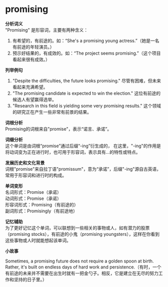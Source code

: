 # promising

**分析词义**  
"Promising" 是形容词，主要有两种含义：

  

1.  有希望的，有前途的。如：“She's a promising young actress.”（她是一名有前途的年轻演员。）
2.  预示好结果的，有成效的。如：“The project seems promising.”（这个项目看起来很有成效。）

  

**列举例句**

  

1.  "Despite the difficulties, the future looks promising." 尽管有困难，但未来看起来充满希望。
2.  "The promising candidate is expected to win the election." 这位有前途的候选人有望赢得选举。
3.  "Research in this field is yielding some very promising results." 这个领域的研究正在产生一些非常有前景的结果。

  

**词根分析**  
Promising的词根来自"promise"，表示“诺言、承诺”。

  

**词缀分析**  
这个单词是由词根“promise”通过后缀“-ing”衍生成的， 在这里，"-ing"的作用是将动词变为正在进行时，也可用于形容词，表示具有...的特性或特点。

  

**发展历史和文化背景**  
词根"promise"来自拉丁语"promissum"，意为“承诺”，后缀"-ing"源自古英语，常用于形容词和进行时的构成。

  

**单词变形**  
名词形式：Promise（承诺）  
动词形式：Promise（承诺）  
形容词形式：Promising（有前途的）  
副词形式：Promisingly（有前途地）

  

**记忆辅助**  
为了更好记忆这个单词，可以联想到一些相关的事物或人，如有潜力的股票（promising stocks），有前途的小鬼（promising youngsters），这样在你看到这些事物或人时就能想起该单词。

  

**小故事**

  

Sometimes, a promising future does not require a golden spoon at birth. Rather, it's built on endless days of hard work and persistence.（有时，一个有前途的未来并不需要在出生时就有一把金勺子。相反，它是建立在无尽的努力工作和坚持的日子里。）
